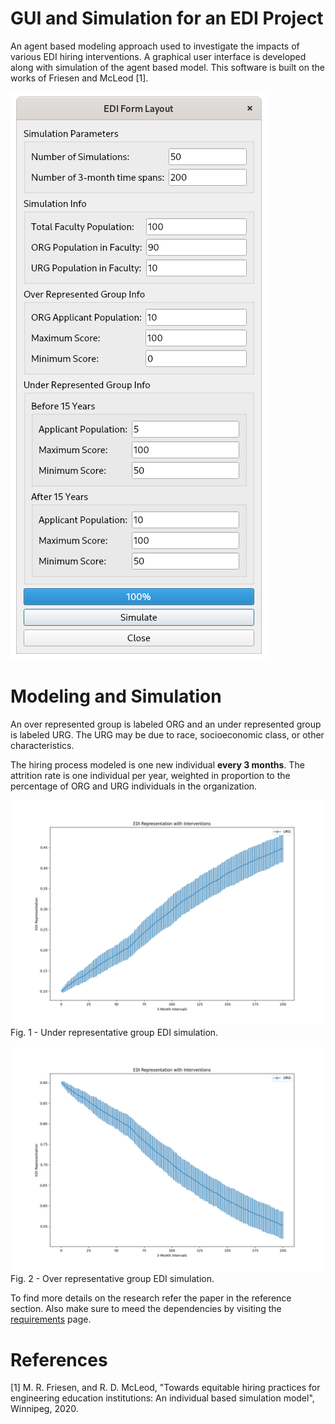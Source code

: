 # GUI and Simulation for an EDI Project

An agent based modeling approach used to investigate the impacts of various EDI hiring interventions. A graphical user interface is developed along with simulation of the agent based model. This software is built on the works of Friesen and McLeod [1].

![gui](images/gui.png)

# Modeling and Simulation

An over represented group is labeled ORG and an under represented group is labeled URG. The URG may be due to race, socioeconomic class, or other characteristics.

The hiring process modeled is one new individual **every 3 months**. The attrition rate is one individual per year, weighted in proportion to the percentage of ORG and URG individuals in the organization.

![URG Figure](images/Figure_1.png)
Fig. 1 - Under representative group EDI simulation.

![ORG Figure](images/Figure_2.png)
Fig. 2 - Over representative group EDI simulation.

To find more details on the research refer the paper in the reference section. Also make sure to meed the dependencies by visiting the [requirements](ediSim/requirements.md) page.

# References

[1] M. R. Friesen, and R. D. McLeod, "Towards equitable hiring practices for engineering education institutions: An individual based simulation model", Winnipeg, 2020.
